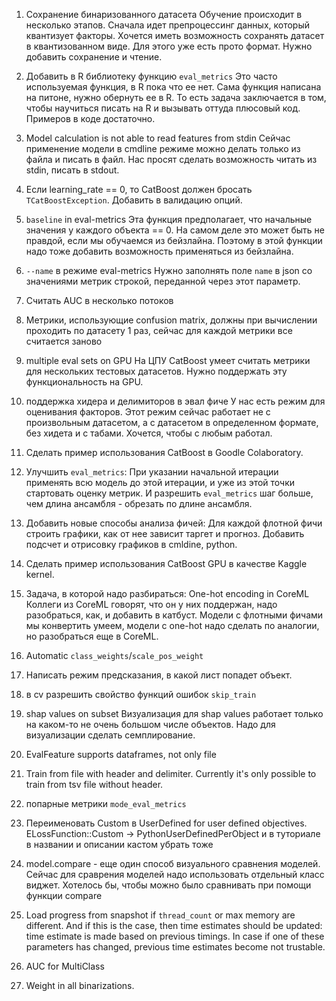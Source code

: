 1. Сохранение бинаризованного датасета
Обучение происходит в несколько этапов. Сначала идет препроцессинг данных, который квантизует факторы.
Хочется иметь возможность сохранять датасет в квантизованном виде. Для этого уже есть прото формат.
Нужно добавить сохранение и чтение.

2. Добавить в R библиотеку функцию `eval_metrics`
Это часто используемая функция, в R пока что ее нет. Сама функция написана на питоне, нужно обернуть ее в R.
То есть задача заключается в том, чтобы научиться писать на R и вызывать оттуда плюсовый код. Примеров в коде достаточно.

3. Model calculation is not able to read features from stdin
Сейчас применение модели в cmdline режиме можно делать только из файла и писать в файл.
Нас просят сделать возможность читать из stdin, писать в stdout.

4. Если learning_rate == 0, то CatBoost должен бросать `TCatBoostException`.
Добавить в валидацию опций.

5. `baseline` in eval-metrics
Эта функция предполагает, что начальные значения у каждого объекта == 0.
На самом деле это может быть не правдой, если мы обучаемся из бейзлайна.
Поэтому в этой функции надо тоже добавить возможность применяться из бейзлайна.

6. `--name` в режиме eval-metrics
Нужно заполнять поле `name` в json со значениями метрик строкой, переданной через этот параметр.

7. Считать AUC в несколько потоков

8. Метрики, использующие confusion matrix, должны при вычислении проходить по датасету 1 раз, сейчас для каждой метрики все считается заново

9. multiple eval sets on GPU
На ЦПУ CatBoost умеет считать метрики для нескольких тестовых датасетов.
Нужно поддержать эту функциональность на GPU.

10. поддержка хидера и делимиторов в эвал фиче
У нас есть режим для оценивания факторов. Этот режим сейчас работает не с произвольным датасетом, а с датасетом в определенном формате, без хидета и с табами. Хочется, чтобы с любым работал.

11. Сделать пример использования CatBoost в Goodle Colaboratory.

12. Улучшить `eval_metrics`:
При указании начальной итерации применять всю модель до этой итерации, и уже из этой точки стартовать оценку метрик.
И разрешить `eval_metrics` шаг больше, чем длина ансамбля - обрезать по длине ансамбля.

13. Добавить новые способы анализа фичей:
Для каждой флотной фичи строить графики, как от нее зависит таргет и прогноз. Добавить подсчет и отрисовку графиков в cmldine, python.

14. Сделать пример использования CatBoost GPU в качестве Kaggle kernel.

15. Задача, в которой надо разбираться:
One-hot encoding in CoreML
Коллеги из CoreML говорят, что он у них поддержан, надо разобраться, как, и добавить в катбуст.
Модели с флотными фичами мы конвертить умеем, модели с one-hot надо сделать по аналогии, но разобраться еще в CoreML.

16. Automatic `class_weights`/`scale_pos_weight` 

17. Написать режим предсказания, в какой лист попадет объект.

18. в cv разрешить свойство функций ошибок `skip_train`

19. shap values on subset
Визуализация для shap values работает только на каком-то не очень большом числе объектов. Надо для визуализации сделать семплирование.

20. EvalFeature supports dataframes, not only file

21. Train from file with header and delimiter. Currently it's only possible to train from tsv file without header.

22. попарные метрики `mode_eval_metrics`

23. Переименовать Custom в UserDefined
for user defined objectives.
ELossFunction::Custom -> PythonUserDefinedPerObject и в туториале в названии и описании кастом убрать тоже

24. model.compare - еще один способ визуального сравнения моделей. Сейчас для сраврения моделей надо использовать отдельный класс виджет. Хотелось бы, чтобы можно было сравнивать при помощи функции compare

25. Load progress from snapshot if `thread_count` or max memory are different.
And if this is the case, then time estimates should be updated: time estimate is made based on previous timings. In case if one of these parameters has changed, previous time estimates become not trustable.

26. AUC for MultiClass

27. Weight in all binarizations.
